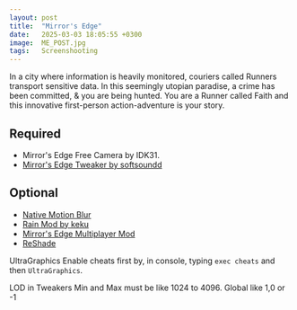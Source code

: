 ```yaml
---
layout: post
title:  "Mirror's Edge"
date:   2025-03-03 18:05:55 +0300
image:  ME_POST.jpg
tags:   Screenshooting
---
```


In a city where information is heavily monitored, couriers called Runners transport sensitive data. In this seemingly utopian paradise, a crime has been committed, & you are being hunted. 
You are a Runner called Faith and this innovative first-person action-adventure is your story.

## Required
* Mirror's Edge Free Camera by IDK31.
* [Mirror's Edge Tweaker by softsoundd](https://www.moddb.com/games/mirrors-edge/addons/persistent-fov)

## Optional
* [Native Motion Blur](https://www.moddb.com/games/mirrors-edge/addons/native-motion-blur)
* [Rain Mod by keku](https://www.moddb.com/games/mirrors-edge/addons/rainy-mod)
* [Mirror's Edge Multiplayer Mod](https://github.com/LucasOe/mmultiplayer/releases)
* [ReShade](https://reshade.me)


UltraGraphics
Enable cheats first by, in console, typing `exec cheats` and then `UltraGraphics`.

LOD in Tweakers Min and Max must be like 1024 to 4096. Global like 1,0 or -1

